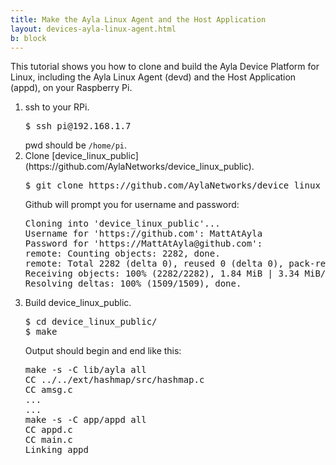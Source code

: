 ```yaml
---
title: Make the Ayla Linux Agent and the Host Application
layout: devices-ayla-linux-agent.html
b: block
---
```


This tutorial shows you how to clone and build the Ayla Device Platform for Linux, including the Ayla Linux Agent (devd) and the Host Application (appd), on your Raspberry Pi.

<ol>
<li>ssh to your RPi.
<pre>
$ ssh pi@192.168.1.7
</pre>
pwd should be <code>/home/pi</code>.
</li>
<li>Clone [device_linux_public](https://github.com/AylaNetworks/device_linux_public).
<pre>
$ git clone https://github.com/AylaNetworks/device_linux_public.git
</pre>
Github will prompt you for username and password:
<pre>
Cloning into 'device_linux_public'...
Username for 'https://github.com': MattAtAyla
Password for 'https://MattAtAyla@github.com': 
remote: Counting objects: 2282, done.
remote: Total 2282 (delta 0), reused 0 (delta 0), pack-reused 2282
Receiving objects: 100% (2282/2282), 1.84 MiB | 3.34 MiB/s, done.
Resolving deltas: 100% (1509/1509), done.
</pre>
</li>
<li>Build device_linux_public.
<pre>
$ cd device_linux_public/
$ make
</pre>
Output should begin and end like this:
<pre>
make -s -C lib/ayla all
CC ../../ext/hashmap/src/hashmap.c
CC amsg.c
...
...
make -s -C app/appd all
CC appd.c
CC main.c
Linking appd
</pre>
</li>
</ol>
